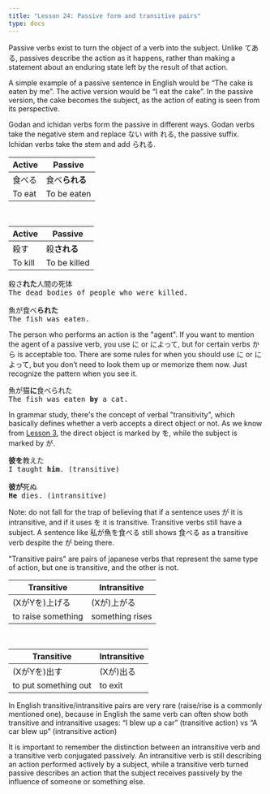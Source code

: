 ```yaml
---
title: "Lesson 24: Passive form and transitive pairs"
type: docs
---
```



Passive verbs exist to turn the object of a verb into the subject. Unlike てある, passives describe the action as it happens, rather than making a statement about an enduring state left by the result of that action.

A simple example of a passive sentence in English would be “The cake is eaten by me”. The active version would be “I eat the cake”. In the passive version, the cake becomes the subject, as the action of eating is seen from its perspective.

Godan and ichidan verbs form the passive in different ways. Godan verbs take the negative stem and replace ない with れる, the passive suffix. Ichidan verbs take the stem and add られる. 

| Active | Passive        |
|--------|----------------|
| 食べる | 食べ**られる** |
| To eat | To be eaten    |

<br />

| Active  | Passive        |
|---------|----------------|
| 殺す    | 殺**される**   |
| To kill | To be killed   |

<pre>
殺さ<b>れた</b>人間の死体
The dead bodies of people who were killed.

魚が食べ<b>られた</b>
The fish was eaten.
</pre>

The person who performs an action is the "agent". If you want to mention the agent of a passive verb, you use に or によって, but for certain verbs から is acceptable too. There are some rules for when you should use に or によって, but you don’t need to look them up or memorize them now. Just recognize the pattern when you see it.

<pre>
魚が猫<b>に</b>食べられた
The fish was eaten <b>by</b> a cat.
</pre>

In grammar study, there's the concept of verbal "transitivity", which basically defines whether a verb accepts a direct object or not. As we know from [Lesson 3](../Part1/Lesson3.md), the direct object is marked by を, while the subject is marked by が.

<pre>
<b>彼を</b>教えた
I taught <b>him</b>. (transitive)

<b>彼が</b>死ぬ
<b>He</b> dies. (intransitive)
</pre>

Note: do not fall for the trap of believing that if a sentence uses が it is intransitive, and if it uses を it is transitive. Transitive verbs still have a subject. A sentence like 私が魚を食べる still shows 食べる as a transitive verb despite the が being there. 

"Transitive pairs" are pairs of japanese verbs that represent the same type of action, but one is transitive, and the other is not. 

| Transitive         | Intransitive        |
|--------------------|---------------------|
| (XがYを)上げる     | (Xが)上がる         |
| to raise something | something rises     |

<br />

| Transitive           | Intransitive        |
|----------------------|---------------------|
| (XがYを)出す         | (Xが)出る           |
| to put something out | to exit             |

In English transitive/intransitive pairs are very rare (raise/rise is a commonly mentioned one), because in English the same verb can often show both transitive and intransitive usages: “I blew up a car” (transitive action) vs “A car blew up” (intransitive action)

It is important to remember the distinction between an intransitive verb and a transitive verb conjugated passively. An intransitive verb is still describing an action performed actively by a subject, while a transitive verb turned passive describes an action that the subject receives passively by the influence of someone or something else.  

